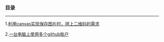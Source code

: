 ### 目录

- - -

1.[利用canvas实现保存图片时，拼上二维码的需求](https://github.com/luoyimu/Blog/blob/master/articles/%E5%88%A9%E7%94%A8canvas%E5%AE%9E%E7%8E%B0%E4%BF%9D%E5%AD%98%E5%9B%BE%E7%89%87%E6%97%B6%EF%BC%8C%E6%8B%BC%E4%B8%8A%E4%BA%8C%E7%BB%B4%E7%A0%81%E7%9A%84%E9%9C%80%E6%B1%82.md)

2.[一台电脑上使用多个github账户](https://github.com/luoyimu/Blog/blob/master/articles/%E4%B8%80%E5%8F%B0%E7%94%B5%E8%84%91%E4%B8%8A%E4%BD%BF%E7%94%A8%E5%A4%9A%E4%B8%AAgithub%E8%B4%A6%E6%88%B7.md)
